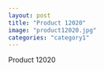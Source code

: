 ```yaml
---
layout: post
title: "Product 12020"
image: "product12020.jpg"
categories: "category1"
---
```

Product 12020
